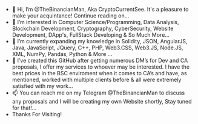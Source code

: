 - 👋 Hi, I’m @TheBinancianMan, Aka CryptoCurrentSee. It's a pleasure to make your acquintance! Continue reading on...
- 👀 I’m interested in Computer Science/Programming, Data Analysis, Blockchain Development, Cryptography, CyberSecurity, Website Development, DApp's, FullStack Developing & So Much More...
- 🌱 I’m currently expanding my knowledge in Solidity, JSON, AngularJS, Java, JavaScript, JQuery, C++, PHP, Web3.CSS, Web3.JS, Node.JS, XML, NumPy, Pandas, Python & More ...
- 💞️ I’ve created this GitHub after getting numerous DM’s for Dev and CA proposals, I offer my services to whoever may be interested. I have the best prices in the BSC enviroment when it comes to CA’s and have, as mentioned, worked with multiple clients before & all were extremely satisfied with my work...
- 📫 You can reach me on my Telegram @TheBinancianMan to discuss any proposals and I will be creating my own Website shortly, Stay tuned for that!...
- Thanks For Visiting! 

<!---
TheBinancianMan/TheBinancianMan is a ✨ special ✨ repository because its `README.md` (this file) appears on your GitHub profile.
You can click the Preview link to take a look at your changes.
--->
